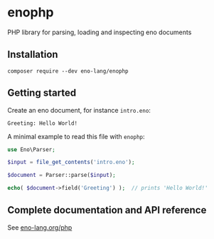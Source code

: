 # enophp

PHP library for parsing, loading and inspecting eno documents

## Installation

    composer require --dev eno-lang/enophp

## Getting started

Create an eno document, for instance `intro.eno`:

```eno
Greeting: Hello World!
```

A minimal example to read this file with `enophp`:

```php
use Eno\Parser;

$input = file_get_contents('intro.eno');

$document = Parser::parse($input);

echo( $document->field('Greeting') );  // prints 'Hello World!'
```

## Complete documentation and API reference

See [eno-lang.org/php](https://eno-lang.org/php/)
